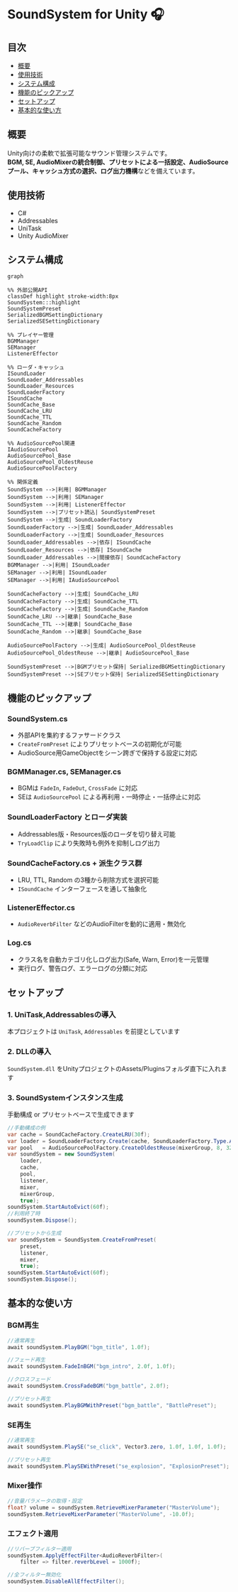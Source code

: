 # SoundSystem for Unity 🎧

## 目次
- [概要](#概要)
- [使用技術](#使用技術)
- [システム構成](#システム構成)
- [機能のピックアップ](#機能のピックアップ)
- [セットアップ](#セットアップ)
- [基本的な使い方](#基本的な使い方)

## 概要
Unity向けの柔軟で拡張可能なサウンド管理システムです。  
**BGM, SE, AudioMixerの統合制御、プリセットによる一括設定、AudioSourceプール、キャッシュ方式の選択、ログ出力機構**などを備えています。

## 使用技術
- C#
- Addressables
- UniTask
- Unity AudioMixer

## システム構成
```mermaid
graph

%% 外部公開API
classDef highlight stroke-width:8px
SoundSystem:::highlight
SoundSystemPreset
SerializedBGMSettingDictionary
SerializedSESettingDictionary

%% プレイヤー管理
BGMManager
SEManager
ListenerEffector

%% ローダ・キャッシュ
ISoundLoader
SoundLoader_Addressables
SoundLoader_Resources
SoundLoaderFactory
ISoundCache
SoundCache_Base
SoundCache_LRU
SoundCache_TTL
SoundCache_Random
SoundCacheFactory

%% AudioSourcePool関連
IAudioSourcePool
AudioSourcePool_Base
AudioSourcePool_OldestReuse
AudioSourcePoolFactory

%% 関係定義
SoundSystem -->|利用| BGMManager
SoundSystem -->|利用| SEManager
SoundSystem -->|利用| ListenerEffector
SoundSystem -->|プリセット読込| SoundSystemPreset
SoundSystem -->|生成| SoundLoaderFactory
SoundLoaderFactory -->|生成| SoundLoader_Addressables
SoundLoaderFactory -->|生成| SoundLoader_Resources
SoundLoader_Addressables -->|依存| ISoundCache
SoundLoader_Resources -->|依存| ISoundCache
SoundLoader_Addressables -->|間接依存| SoundCacheFactory
BGMManager -->|利用| ISoundLoader
SEManager -->|利用| ISoundLoader
SEManager -->|利用| IAudioSourcePool

SoundCacheFactory -->|生成| SoundCache_LRU
SoundCacheFactory -->|生成| SoundCache_TTL
SoundCacheFactory -->|生成| SoundCache_Random
SoundCache_LRU -->|継承| SoundCache_Base
SoundCache_TTL -->|継承| SoundCache_Base
SoundCache_Random -->|継承| SoundCache_Base

AudioSourcePoolFactory -->|生成| AudioSourcePool_OldestReuse
AudioSourcePool_OldestReuse -->|継承| AudioSourcePool_Base

SoundSystemPreset -->|BGMプリセット保持| SerializedBGMSettingDictionary
SoundSystemPreset -->|SEプリセット保持| SerializedSESettingDictionary
```


## 機能のピックアップ
### SoundSystem.cs
- 外部APIを集約するファサードクラス
- `CreateFromPreset` によりプリセットベースの初期化が可能
- AudioSource用GameObjectをシーン跨ぎで保持する設定に対応

### BGMManager.cs, SEManager.cs  
- BGMは `FadeIn`, `FadeOut`, `CrossFade` に対応  
- SEは `AudioSourcePool` による再利用・一時停止・一括停止に対応

### SoundLoaderFactory とローダ実装
- Addressables版・Resources版のローダを切り替え可能
- `TryLoadClip` により失敗時も例外を抑制しログ出力

### SoundCacheFactory.cs + 派生クラス群  
- LRU, TTL, Random の3種から削除方式を選択可能  
- `ISoundCache` インターフェースを通して抽象化

### ListenerEffector.cs  
- `AudioReverbFilter` などのAudioFilterを動的に適用・無効化

### Log.cs  
- クラス名を自動カテゴリ化しログ出力(Safe, Warn, Error)を一元管理  
- 実行ログ、警告ログ、エラーログの分類に対応


## セットアップ
### 1. UniTask,Addressablesの導入
本プロジェクトは `UniTask`, `Addressables` を前提としています

### 2. DLLの導入
`SoundSystem.dll` をUnityプロジェクトのAssets/Pluginsフォルダ直下に入れます

### 3. SoundSystemインスタンス生成
手動構成 or プリセットベースで生成できます

```csharp
//手動構成の例
var cache = SoundCacheFactory.CreateLRU(30f);
var loader = SoundLoaderFactory.Create(cache, SoundLoaderFactory.Type.Addressables);
var pool   = AudioSourcePoolFactory.CreateOldestReuse(mixerGroup, 8, 32);
var soundSystem = new SoundSystem(
    loader,
    cache,
    pool,
    listener,
    mixer,
    mixerGroup,
    true);
soundSystem.StartAutoEvict(60f);
//利用終了時
soundSystem.Dispose();

//プリセットから生成
var soundSystem = SoundSystem.CreateFromPreset(
    preset,
    listener,
    mixer,
    true);
soundSystem.StartAutoEvict(60f);
soundSystem.Dispose();
```

## 基本的な使い方
### BGM再生
```csharp
//通常再生
await soundSystem.PlayBGM("bgm_title", 1.0f);

//フェード再生
await soundSystem.FadeInBGM("bgm_intro", 2.0f, 1.0f);

//クロスフェード
await soundSystem.CrossFadeBGM("bgm_battle", 2.0f);

//プリセット再生
await soundSystem.PlayBGMWithPreset("bgm_battle", "BattlePreset");
```

### SE再生
```csharp
//通常再生
await soundSystem.PlaySE("se_click", Vector3.zero, 1.0f, 1.0f, 1.0f);

//プリセット再生
await soundSystem.PlaySEWithPreset("se_explosion", "ExplosionPreset");
```

### Mixer操作
```csharp
//音量パラメータの取得・設定
float? volume = soundSystem.RetrieveMixerParameter("MasterVolume");
soundSystem.RetrieveMixerParameter("MasterVolume", -10.0f);
```

### エフェクト適用
```csharp
//リバーブフィルター適用
soundSystem.ApplyEffectFilter<AudioReverbFilter>(
    filter => filter.reverbLevel = 1000f);

//全フィルター無効化
soundSystem.DisableAllEffectFilter();
```

